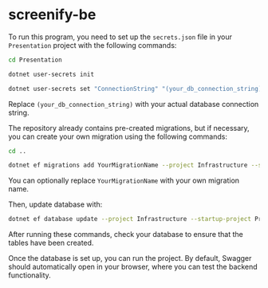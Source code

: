 # screenify-be

To run this program, you need to set up the `secrets.json` file in your `Presentation` project with the following commands:

```bash
cd Presentation
```
```bash
dotnet user-secrets init
```
```bash
dotnet user-secrets set "ConnectionString" "(your_db_connection_string)"
```

Replace `(your_db_connection_string)` with your actual database connection string.

The repository already contains pre-created migrations, but if necessary, you can create your own migration using the following commands:
```bash
cd ..
```
```bash
dotnet ef migrations add YourMigrationName --project Infrastructure --startup-project Presentation
```
You can optionally replace `YourMigrationName` with your own migration name.

Then, update database with:
```bash
dotnet ef database update --project Infrastructure --startup-project Presentation
```
After running these commands, check your database to ensure that the tables have been created.

Once the database is set up, you can run the project.
By default, Swagger should automatically open in your browser, where you can test the backend functionality.
